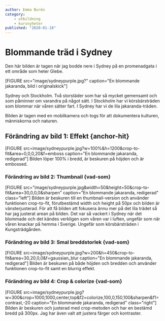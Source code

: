 ```yaml
---
author: Emma Burén
category:
    - utbildning
    - kursnyheter
published: "2020-01-18"
---
```

Blommande träd i Sydney
==================================

Den här bilden är tagen när jag bodde nere i Sydney på en promenadgata i ett område som heter Glebe.

[FIGURE src="image/sydneypurple.jpg?" caption="En blommande jakaranda, bild i originalskick"]

<!--more-->

Sydney och Stockholm. Två storstäder som har så mycket gemensamt och som påminner om varandra på något sätt. I Stockholm har vi körsbärsträden som blommar när våren sätter fart. I Sydney har vi de lila jakaranda-träden.  

Bilden är tagen med en mobilkamera och togs för att dokumentera kulturen, människorna och naturen.


Förändring av bild 1: Effekt {anchor-hit}
-----------------------------------
[FIGURE src=image/sydneypurple.jpg?w=100%&h=1200&crop-to-fit&area=0,0,0,20&f=emboss caption="En blommande jakaranda, redigerad"]
Bilden löper 100% i bredd, är beskuren på höjden och är embossed.


### Förändring av bild 2: Thumbnail {vad-som}
[FIGURE src="image/sydneypurple.jpg&width=50&height=50&crop-to-fit&area=30,0,0,0&sharpen" caption="En blommande jakaranda, redigerad" class="left"]
Bilden är beskuren till en thumbnail-version och använder funktionen crop-to-fit, förutbestämd width och height på 50px och bilden är vänsterjusterad. För att få bilden att fokusera ännu mer på det lila trädet så har jag justerat arean på bilden. Det var så vackert i Sydney när det blommade och det kändes verkligen som våren var i luften, ungefär som när våren knackar på hemma i Sverige. Ungefär som körsbärsträden i Kungsträdgården.


### Förändring av bild 3: Smal breddstorlek {vad-som}
[FIGURE src=image/sydneypurple.jpg?w=200&h=450&crop-to-fit&area=30,20,0,0&f=gaussian_blur caption="En blommande jakaranda, redigerad"]
Bilden är beskuren på både höjden och bredden och använder funktionen crop-to-fit samt en blurrig effekt.

### Förändring av bild 4: Crop & colorize {vad-som}
[FIGURE src=image/sydneypurple.jpg?w=300&crop=1000,1000,center,top&f2=colorize,100,0,150,100&sharpen&f1=contrast,-20 caption="En blommande jakaranda, redigerad" class="right"]
Bilden är beskuren och justerad  med crop-metoden och har en bestämd bredd på 300px. Jag har även valt att justera färger och kontraster.
